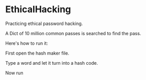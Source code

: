 # EthicalHacking
Practicing ethical password hacking.

A Dict of 10 million common passes is searched to find the pass.

Here's how to run it:

First open the hash maker file.

Type a word and let it turn into a hash code.

Now run 
